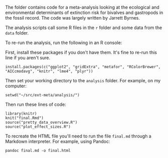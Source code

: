 The folder contains code for a meta-analysis looking at the ecological and 
environmental determinants of extinction risk for bivalves and gastropods in
the fossil record. The code was largely written by Jarrett Byrnes.

The analysis scripts call some R files in the `r` folder and some data from the
`data` folder.

To re-run the analysis, run the following in an R console:

First, install these packages if you don't have them. It's fine to re-run this 
line if you aren't sure.

    install.packages(c("ggplot2", "gridExtra", "metafor", "RColorBrewer", "AICcmodavg", "knitr", "lme4", "plyr"))

Then set your working directory to the `analysis` folder.
For example, on my computer:

    setwd("~/src/ext-meta/analysis/")

Then run these lines of code:

    library(knitr)
    knit("final.Rmd")
    source("pretty_data_overview.R")
    source("plot_effect_sizes.R")

To recreate the HTML file you'll need to run the file `final.md` through a Markdown interpreter. For example, using Pandoc:

    pandoc final.md -o final.html
